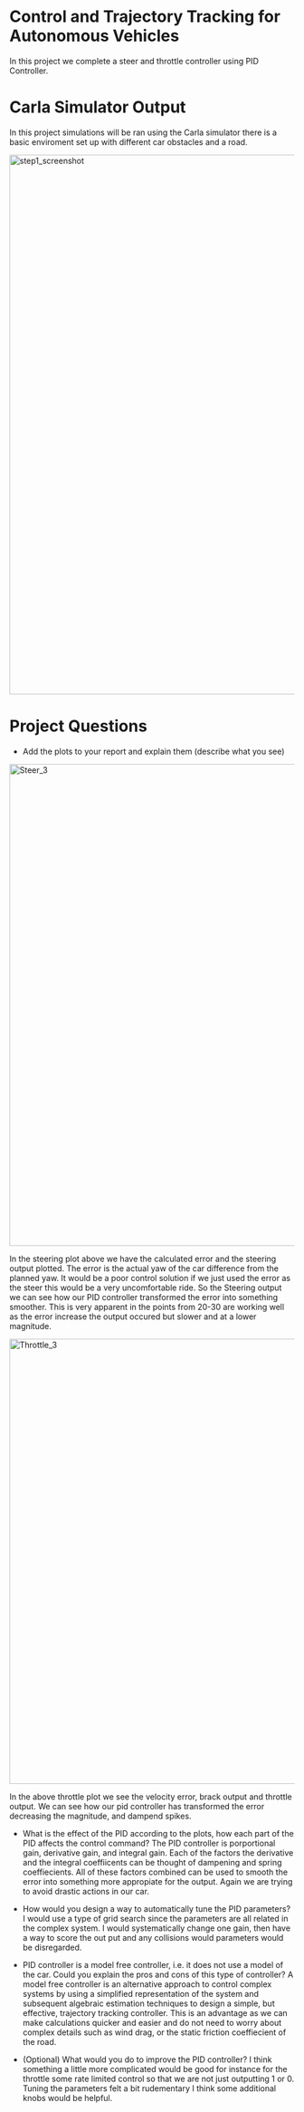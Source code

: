 # Control and Trajectory Tracking for Autonomous Vehicles
In this project we complete a steer and throttle controller using PID Controller.

# Carla Simulator Output
In this project simulations will be ran using the Carla simulator there is a basic enviroment set up with different car obstacles and a road.

<img width="953" alt="step1_screenshot" src="https://user-images.githubusercontent.com/74157573/195218684-944e24ac-560b-4f95-a9eb-619be271e5f8.png">

# Project Questions
- Add the plots to your report and explain them (describe what you see)

<img width="851" alt="Steer_3" src="https://user-images.githubusercontent.com/74157573/195918723-8b6d5dfd-8397-49bc-be7d-ece57b30e2c5.png">

In the steering plot above we have the calculated error and the steering output plotted. The error is the actual yaw of the car difference from the planned yaw. It would be a poor control solution if we just used the error as the steer this would be a very uncomfortable ride. So the Steering output we can see how our PID controller transformed the error into something smoother. This is very apparent in the points from 20-30 are working well as the error increase the output occured but slower and at a lower magnitude.

<img width="786" alt="Throttle_3" src="https://user-images.githubusercontent.com/74157573/195918735-85de368c-b4f1-40b8-bf91-bf37e4256fd7.png">

In the above throttle plot we see the velocity error, brack output and throttle output. We can see how our pid controller has transformed the error decreasing the magnitude, and dampend spikes.

- What is the effect of the PID according to the plots, how each part of the PID affects the control command?
The PID controller is porportional gain, derivative gain, and integral gain. Each of the factors the derivative and the integral coeffiicents can be thought of dampening and spring coeffiecients. All of these factors combined can be used to smooth the error into something more appropiate for the output. Again we are trying to avoid drastic actions in our car.

- How would you design a way to automatically tune the PID parameters?
I would use a type of grid search since the parameters are all related in the complex system. I would systematically change one gain, then have a way to score the out put and any collisions would parameters would be disregarded.


- PID controller is a model free controller, i.e. it does not use a model of the car. Could you explain the pros and cons of this type of controller?
A model free controller is an alternative approach to control complex systems by using a simplified representation of the system and subsequent algebraic estimation techniques to design a simple, but effective, trajectory tracking controller. This is an advantage as we can make calculations quicker and easier and do not need to worry about complex details such as wind drag, or the static friction coeffiecient of the road.

- (Optional) What would you do to improve the PID controller?
I think something a little more complicated would be good for instance for the throttle some rate limited control so that we are not just outputting 1 or 0. Tuning the parameters felt a bit rudementary I think some additional knobs would be helpful.

